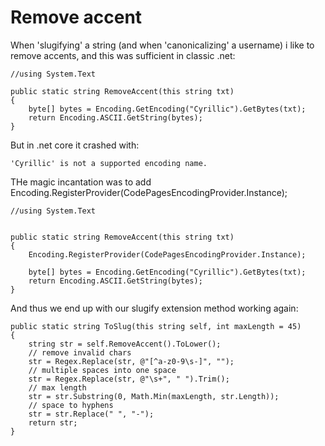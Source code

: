# Remove accent

When 'slugifying' a string (and when 'canonicalizing' a username) i like to remove accents, and this was sufficient in classic .net:


    //using System.Text

    public static string RemoveAccent(this string txt)
    {
        byte[] bytes = Encoding.GetEncoding("Cyrillic").GetBytes(txt);
        return Encoding.ASCII.GetString(bytes);
    }


But in .net core it crashed with:
   
    'Cyrillic' is not a supported encoding name.

THe magic incantation was to add  Encoding.RegisterProvider(CodePagesEncodingProvider.Instance);

    //using System.Text
    
    
    public static string RemoveAccent(this string txt)
    {
        Encoding.RegisterProvider(CodePagesEncodingProvider.Instance);

        byte[] bytes = Encoding.GetEncoding("Cyrillic").GetBytes(txt);
        return Encoding.ASCII.GetString(bytes);
    }

And thus we end up with our slugify extension method working again:


    public static string ToSlug(this string self, int maxLength = 45)
    {
        string str = self.RemoveAccent().ToLower();
        // remove invalid chars
        str = Regex.Replace(str, @"[^a-z0-9\s-]", "");
        // multiple spaces into one space
        str = Regex.Replace(str, @"\s+", " ").Trim();
        // max length
        str = str.Substring(0, Math.Min(maxLength, str.Length));
        // space to hyphens
        str = str.Replace(" ", "-"); 
        return str;
    }

